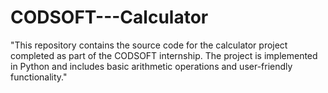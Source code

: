 # CODSOFT---Calculator
"This repository contains the source code for the calculator project completed as part of the CODSOFT internship. The project is implemented in Python and includes basic arithmetic operations and user-friendly functionality."
